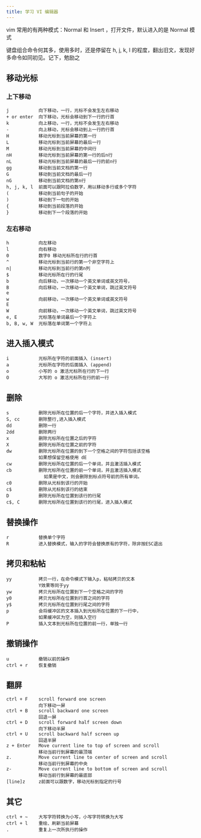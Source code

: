 ```yaml
---
title: 学习 VI 编辑器
---
```


vim 常用的有两种模式：Normal 和 Insert ，打开文件，默认进入的是 Normal 模式

键盘组合命令何其多，使用多时，还是停留在 h, j, k, l 的程度，翻出旧文，发现好多命令如同初见。记下，勉励之

## 移动光标

### 上下移动

	j           向下移动，一行，光标不会发生左右移动
	+ or enter  向下移动，光标会移动到下一行的行首
	k           向上移动，一行，光标不会发生左右移动
	-           向上移动，光标会移动到上一行的行首
	H           移动光标到当前屏幕的第一行
	L           移动光标到当前屏幕的最后一行
	M           移动光标到当前屏幕的中间行
	nH          移动光标到当前屏幕的第一行的后n行
	nL          移动光标到当前屏幕的最后一行的前n行
	gg          移动到当前文档的第一行
	G           移动到当前文档的最后一行
	nG          移动到当前文档的第n行
	h, j, k, l  前面可以跟阿拉伯数字，用以移动多行或多个字符
	(           移动到当前句子的开始
	)           移动到下一句的开始
	{           移动到当前段落的开始
	}           移动到下一个段落的开始


### 左右移动


	h           向左移动 
	l           向右移动
	0           数字0 移动光标所在行的行首
	^           移动光标到当前行的第一个非空字符上
	n|          移动光标到当前行的第n列
	$           移动光标所在行的行尾
	b           向后移动，一次移动一个英文单词或英文符号，
	B           向后移动，一次移动一个英文单词，跳过英文符号
	e
	w           向前移动，一次移动一个英文单词或英文符号
	E
	W           向前移动，一次移动一个英文单词，跳过英文符号
	e, E        光标落在单词最后一个字符上
	b, B, w, W  光标落在单词第一个字符上


## 进入插入模式


	i           光标所在字符的前面插入 (insert)
	a           光标所在字符的后面插入 (append)
	o           小写的 o 激活光标所在行的下一行
	O           大写的 o 激活光标所在行的前一行


## 删除

	s           删除光标所在位置的后一个字符，并进入插入模式
	S, cc       删除整行,进入插入模式
	dd          删除一行
	2dd         删除两行
	x           删除光标所在位置之后的字符
	X           删除光标所在位置之前的字符
	dw          删除光标所在位置的到下一个空格之间的字符包括该空格 
	            如果想保留空格使用 dE            
	cw          删除光标所在位置的后一个单词，并且激活插入模式
	cb          删除光标所在位置的前一个单词，并且激活插入模式
	              如果是中文，则会删除到标点符号前的所有单词。
	c0          删除从光标到该行的开始
	c$          删除从光标到该行的结束
	D           删除光标所在位置到该行的行尾
	c$, C       删除光标所在位置到该行的行尾，进入插入模式


## 替换操作

	r           替换单个字符
	R           进入替换模式，输入的字符会替换原有的字符，除非按ESC退出


## 拷贝和粘帖


	yy          拷贝一行，在命令模式下输入p，粘帖拷贝的文本
	            Y效果等同于yy
	yw          拷贝光标所在位置到下一个空格之间的字符
	y0          拷贝光标所在位置到行首之间的字符
	y$          拷贝光标所在位置到行尾之间的字符
	p           会将缓冲区的文本插入到光标所在位置的下一行中，
	            如果缓冲区为空，则插入空行
	P           插入文本到光标所在位置的前一行，单独一行


## 撤销操作


	u           撤销以前的操作
	ctrl + r    恢复撤销   


## 翻屏


	ctrl + F    scroll forward one screen
	            向下移动一屏           
	ctrl + B    scroll backward one screen
	            回退一屏
	ctrl + D    scroll forward half screen down
	            向下移动半屏
	ctrl + U    scroll backward half screen up
	            回退半屏
	z + Enter   Move current line to top of screen and scroll
	            移动当前行到屏幕的最顶端
	z.          Move current line to center of screen and scroll
	            移动当前行到屏幕的中央         
	z-          Move current line to bottom of screen and scroll
	            移动当前行到屏幕的最底部
	[line]z     z前面可以跟数字，移动光标到指定的行号


## 其它


	ctrl + ~    大写字符转换为小写，小写字符转换为大写
	ctrl + l    重绘、刷新当前屏幕
	.           重复上一次所执行的操作


